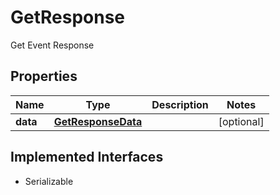 

# GetResponse

Get Event Response

## Properties

Name | Type | Description | Notes
------------ | ------------- | ------------- | -------------
**data** | [**GetResponseData**](GetResponseData.md) |  |  [optional]


## Implemented Interfaces

* Serializable


